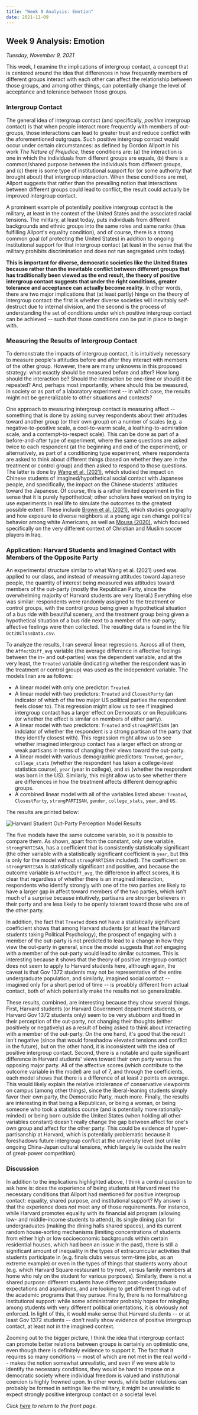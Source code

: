 ```yaml
---
title: "Week 9 Analysis: Emotion"
date: 2021-11-09
---
```

## Week 9 Analysis: Emotion
*Tuesday, November 9, 2021*

This week, I examine the implications of intergroup contact, a concept that is centered around the idea that differences in how frequently members of different groups interact with each other can affect the relationship between those groups, and among other things, can potentially change the level of acceptance and tolerance between those groups.

### Intergroup Contact
The general idea of intergroup contact (and specifically, *positive* intergroup contact) is that when people interact more frequently with members of out-groups, those interactions can lead to greater trust and reduce conflict with the aforementioned outgroups. Such positive intergroup contact would occur under certain circumstances: as defined by Gordon Allport in his work *The Nature of Prejudice*, these conditions are: (a) the interaction is one in which the individuals from different groups are equals, (b) there is a common/shared purpose between the individuals from different groups, and (c) there is some type of institutional support for (or some authority that brought about) that intergroup interaction. When these conditions are met, Allport suggests that rather than the prevailing notion that interactions between different groups could lead to conflict, the result could actually be improved intergroup contact.

A prominent example of potentially positive intergroup contact is the military, at least in the context of the United States and the associated racial tensions. The military, at least today, puts individuals from different backgrounds and ethnic groups into the same roles and same ranks (thus fulfilling Allport's equality condition), and of course, there is a strong common goal (of protecting the United States) in addition to ongoing institutional support for that intergroup contact (at least in the sense that the military prohibits discrimination and does not run segregated units today).

**This is important for diverse, democratic societies like the United States because rather than the inevitable conflict between different groups that has traditionally been viewed as the end result, the theory of positive intergroup contact suggests that under the right conditions, greater tolerance and acceptance can actually become reality.** In other words, there are two major implications that (at least partly) hinge on the theory of intergroup contact: the first is whether diverse societies will inevitably self-destruct due to internal division, and the second is the process of understanding the set of conditions under which positive intergroup contact can be achieved -- such that those conditions can be put in place to begin with.

### Measuring the Results of Intergroup Contact
To demonstrate the impacts of intergroup contact, it is intuitively necessary to measure people's attitudes before and after they interact with members of the other group. However, there are many unknowns in this proposed strategy: what exactly should be measured before and after? How long should the interaction be? Should the interaction be one-time or should it be repeated? And, perhaps most importantly, where should this be measured, in society or as part of a laboratory experiment -- in which case, the results might not be generalizable to other situations and contexts?

One approach to measuring intergroup contact is measuring affect -- something that is done by asking survey respondents about their attitudes toward another group (or their own group) on a number of scales (e.g. a negative-to-positive scale, a cool-to-warm scale, a loathing-to-admiration scale, and a contempt-to-respect scale). This can be done as part of a before-and-after type of experiment, where the same questions are asked twice to each respondent (at the beginning and end of the experiment), or alternatively, as part of a conditioning type experiment, where respondents are asked to think about different things (based on whether they are in the treatment or control group) and then asked to respond to those questions. The latter is done by [Wang et al. (2021)](https://journals.sagepub.com/doi/abs/10.1177/0022002720942824), which studied the impact on Chinese students of imagined/hypothetical social contact with Japanese people, and specifically, the impact on the Chinese students' attitudes toward the Japanese. Of course, this is a rather limited experiment in the sense that it is purely hypotthetical; other scholars have worked on trying to use experiments in real life to simulate the outcomes to the greatest possible extent. These include [Brown et al. (2021)](https://www.science.org/doi/10.1126/sciadv.abe8432), which studies geography and how exposure to diverse neighbors at a young age can change political behavior among white Americans, as well as [Mousa (2020)](https://www.science.org/doi/10.1126/science.abb3153), which focused specifically on the very different context of Christian and Muslim soccer players in Iraq.

### Application: Harvard Students and Imagined Contact with Members of the Opposite Party
An experimental structure similar to what Wang et al. (2021) used was applied to our class, and instead of measuirng attitudes toward Japanese people, the quantity of interest being measured was attitudes toward members of the out-party (mostly the Republican Party, since the overwhelming majority of Harvard students are very liberal.) Everything else was similar: respondents were randomly assigned to the treatment or control groups, with the control group being given a hypothetical situation of a bus ride with beautiful scenery, and the treatment group being given a hypothetical situation of a bus ride next to a member of the out-party; affective feelings were then collected. The resulting data is found in the file `Oct28ClassData.csv`.

To analyze the results, I ran several linear regressions. Across all of them, the `AffectDiff_avg` variable (the average difference in affective feelings between the in- and out-parties) was the dependent variable, and at the very least, the `Treated` variable (indicating whether the respondent was in the treatment or control group) was used as the independent variable. The models I ran are as follows:

- A linear model with only one predictor: `Treated`.
- A linear model with two predictors: `Treated` and `ClosestParty` (an indicator of which of the two major US political parties the respondent feels closer to). This regression might allow us to see if imagined intergroup contact has a larger effect on Democrats or on Republicans (or whether the effect is similar on members of either party).
- A linear model with two predictors: `Treated` and `strongPARTISAN` (an indciator of whether the respondent is a strong partisan of the party that they identify closest with). This regression might allow us to see whether imagined intergroup contact has a larger effect on strong or weak partisans in terms of changing their views toward the out-party.
- A linear model with various demographic predictors: `Treated`, `gender`, `college_stats` (whether the respondent has taken a college-level statistics course), `year` (year in college), and `US` (whether the respondent was born in the US). Similarly, this might allow us to see whether there are differences in how the treatment affects different demographic groups.
- A combined linear model with all of the variables listed above: `Treated`, `ClosestParty`, `strongPARTISAN`, `gender`, `college_stats`, `year`, and `US`.

The results are printed below:

![Harvard Student Out-Party Perception Model Results](https://yanxifang.github.io/Gov-1372/images/harvardstudents_perception_outparty.PNG)

The five models have the same outcome variable, so it is possible to compare them. As shown, apart from the constant, only one variable, `strongPARTISAN`, has a coefficient that is consistently statistically significant (the other variable with a statistically significant coefficient is `year`, but this is only for the model without `strongPARTISAN` included). The coefficient on `strongPARTISAN` is statistically significant and positive, and because the outcome variable is `AffectDiff_avg`, the difference in affect scores, it is clear that regardless of whether there is an imagined interaction, respondents who identify strongly with one of the two parties are likely to have a larger gap in affect toward members of the two parties, which isn't much of a surprise because intuitively, partisans are stronger believers in their party and are less likely to be openly tolerant toward those who are of the other party.

In addition, the fact that `Treated` does not have a statistically significant coefficient shows that among Harvard students (or at least the Harvard students taking Political Psychology), the prospect of engaging with a member of the out-party is not predicted to lead to a change in how they view the out-party in general, since the model suggests that *not* engaging with a member of the out-party would lead to similar outcomes. This is interesting because it shows that the theory of positive intergroup contact does not seem to apply to Harvard students here, although again, the caveat is that Gov 1372 students may not be representative of the entire undergraduate population, and similarly, imagined social contact -- imagined only for a short period of time -- is proabbly different from actual contact, both of which potentially make the results not so generalizable.

These results, combined, are interesting because they show several things. First, Harvard students (or Harvard Government department students, or Harvard Gov 1372 students only) seem to be very stubborn and fixed in their perception of the out-party, not changing their thoughts (either positively or negatively) as a result of being asked to think about interacting with a member of the out-party. On the one hand, it's good that the result isn't negative (since that would foreshadow elevated tensions and conflict in the future), but on the other hand, it is inconsistent with the idea of positive intergroup contact. Second, there is a notable and quite significant difference in Harvard students' views toward their own party versus the opposing major party. All of the affective scores (which contribute to the outcome variable in the model) are out of 7, and through the coefficients, each model shows that there is a difference of at least `2` points on average. This would likely explain the relative intolerance of conservative viewpoints on campus (among other things), since the liberal-leaning students simply favor their own party, the Democratic Party, much more. Finally, the results are interesting in that being a Republican, or being a woman, or being someone who took a statistics course (and is potentially more rationally-minded) or being born outside the United States (when holding all other variables constant) doesn't really change the gap between affect for one's own group and affect for the other party. This could be evidence of hyper-partisanship at Harvard, which is potentially problematic because it foreshadows future intergroup conflict at the university level (not unlike ongoing China-Japan cultural tensions, which largely lie outside the realm of great-power competition).

### Discussion
In addition to the implications highlighted above, I think a central question to ask here is: does the experience of being students at Harvard meet the necessary conditions that Allport had mentioned for positive intergroup contact: equality, shared purpose, and institutional support? My answer is that the experience does *not* meet any of those requirements. For instance, while Harvard promotes equality with its financial aid program (allowing low- and middle-income students to attend), its single dining plan for undergraduates (making the dining halls shared spaces), and its current random house-sorting mechanisms (limiting concentrations of students from either high or low socioeconomic backgrounds within certain residential houses, which had been an issue in the past), there is still a significant amount of inequality in the types of extracurricular activities that students participate in (e.g. finals clubs versus term-time jobs, as an extreme example) or even in the types of things that students worry about (e.g. which Harvard Square restaurant to try next, versus family members at home who rely on the student for various porposes). Similarly, there is not a shared purpose: different students have different post-undergraduate expectations and aspirations, and are looking to get different things out of the academic programs that they pursue. Finally, there is no formal/strong institutional support: while some administrator probably hopes for mingling among students with very different political orientations, it is obviously not enforced. In light of this, it would make sense that Harvard students -- or at least Gov 1372 students -- don't really show evidence of positive intergroup contact, at least not in the imagined context.

Zooming out to the bigger picture, I think the idea that intergroup contact can promote better relations between groups is certainly an optimistic one, even though there is definitely evidence to support it. The fact that it requires so many conditions -- most of which are not met in the real world -- makes the notion somewhat unrealistic, and even if we were able to identify the necessary conditions, they would be hard to impose on a democratic society where individual freedom is valued and institutional coercion is highly frowned upon. In other words, while better relations can probably be formed in settings like the military, it might be unrealistic to expect strongly positive intergroup contact on a societal level.

*Click [here](https://yanxifang.github.io/Gov-1372/) to return to the front page.*
